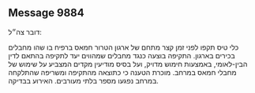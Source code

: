 ## Message 9884

דובר צה״ל: 

כלי טיס תקפו לפני זמן קצר מתחם של ארגון הטרור חמאס ברפיח בו שהו מחבלים בכירים בארגון. 
התקיפה בוצעה כנגד מחבלים שמהווים יעד לתקיפה בהתאם לדין הבין-לאומי, באמצעות חימוש מדויק, ועל בסיס מודיעין מקדים המצביע על שימוש של מחבלי חמאס במרחב. 
מוכרת הטענה כי כתוצאה מהתקיפה ומשריפה שהתלקחה במרחב נפגעו מספר בלתי מעורבים. האירוע בבדיקה.

